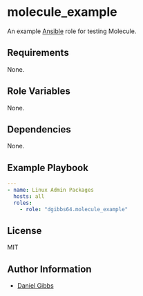 # molecule_example

An example [Ansible](https://www.ansible.com) role for testing Molecule.

## Requirements

None.

## Role Variables

None.

## Dependencies

None.
## Example Playbook

```yaml
---
- name: Linux Admin Packages
  hosts: all
  roles:
    - role: "dgibbs64.molecule_example"
```
## License

MIT

## Author Information

- [Daniel Gibbs](https://danielgibbs.co.uk)
